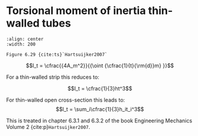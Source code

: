 ```{index} Torsional moment of inertia
```

# Torsional moment of inertia thin-walled tubes

```{figure} ./torsion_data/image_3.png
:align: center
:width: 200

Figure 6.29 {cite:ts}`Hartsuijker2007`
```

$$I_t = \cfrac{{4A_m^2}}{{\oint {\cfrac{1}{t}{\rm{d}}m} }}$$

For a thin-walled strip this reduces to:

$$I_t = \cfrac{1}{3}ht^3$$

For thin-walled open cross-section this leads to:
$$I_t = \sum_i\cfrac{1}{3}h_it_i^3$$

This is treated in chapter 6.3.1 and 6.3.2 of the book Engineering Mechanics Volume 2 {cite:p}`Hartsuijker2007`. 
